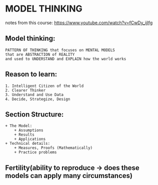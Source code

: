 # MODEL THINKING
notes from this course: https://www.youtube.com/watch?v=fCwDy_ijIfg

## Model thinking:
    PATTERN OF THINKING that focuses on MENTAL MODELS 
    that are ABSTRACTION of REALITY
    and used to UNDERSTAND and EXPLAIN how the world works 

## Reason to learn: 
    1. Intelligent Citizen of the World 
    2. Clearer Thinker
    3. Understand and Use Data
    4. Decide, Strategize, Design 

## Section Structure: 
    + The Model: 
        + Assumptions 
        + Results
        + Applications
    + Technical details:
        + Measures, Proofs (Mathematically)
        + Practice problems

## Fertility(ability to reproduce -> does these models can apply many circumstances)